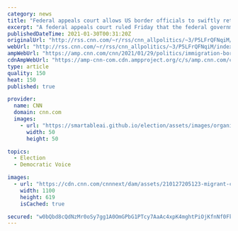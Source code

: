 ```yaml
---
category: news
title: "Federal appeals court allows US border officials to swiftly return unaccompanied migrant children under Trump-era policy"
excerpt: "A federal appeals court ruled Friday that the federal government can quickly return unaccompanied migrant children apprehended at the US-Mexico border under a public health order put in place under former President Donald Trump.\n    \n"
publishedDateTime: 2021-01-30T00:31:20Z
originalUrl: "http://rss.cnn.com/~r/rss/cnn_allpolitics/~3/P5LFrQFNqiM/index.html"
webUrl: "http://rss.cnn.com/~r/rss/cnn_allpolitics/~3/P5LFrQFNqiM/index.html"
ampWebUrl: "https://amp.cnn.com/cnn/2021/01/29/politics/immigration-border/index.html"
cdnAmpWebUrl: "https://amp-cnn-com.cdn.ampproject.org/c/s/amp.cnn.com/cnn/2021/01/29/politics/immigration-border/index.html"
type: article
quality: 150
heat: 150
published: true

provider:
  name: CNN
  domain: cnn.com
  images:
    - url: "https://smartableai.github.io/election/assets/images/organizations/cnn.com-50x50.jpg"
      width: 50
      height: 50

topics:
  - Election
  - Democratic Voice

images:
  - url: "https://cdn.cnn.com/cnnnext/dam/assets/210127205123-migrant-children-carizzo-springs-tx-super-tease.jpg"
    width: 1100
    height: 619
    isCached: true

secured: "w0bQbd8cQdNzMr0oSy7gg1A0OmGPbG1PTcy7AaAc4xpK4mghtPiOjKfnNf0FkgxOzI5MfdsWLBQ33ccwCkRgHtIufQUAMrLzc6KdwVCBeDKpfgPXaBL01VeTe5tguQmMJDRgp8z1j6INZejFF54HD6L1gdYozNPsNu4a3jT0ZuEQFPS0KFDIc4NLgYC92GKmdUuy1vqh62dxBnb57gBG/eepCWMuBcVehiRldC2gb5BgPeBIk9JroOl/DSPe7TZOb/t+VHDPNlKCWJYVXLMzdM6onF50Ar04d91OrnXOR7hPYEC47coJMuHHkWWpmIzno0lT/WdawxL62tZlL/58VOkW92rep9CTxLt3Ecq2g2I=;qHEOqt+MbXVUmdpKQccUSg=="
---
```


